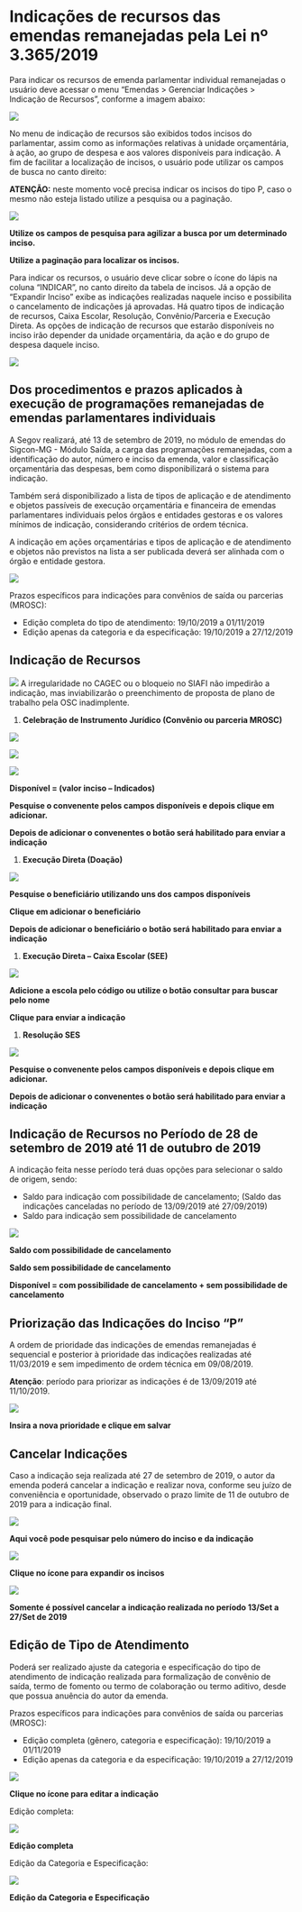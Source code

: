 # Indicações de recursos das emendas remanejadas pela Lei nº 3.365/2019

Para indicar os recursos de emenda parlamentar individual remanejadas o usuário deve acessar o menu “Emendas &gt; Gerenciar Indicações &gt; Indicação de Recursos”, conforme a imagem abaixo:

![](.gitbook/assets/0%20%286%29.png)

No menu de indicação de recursos são exibidos todos incisos do parlamentar, assim como as informações relativas à unidade orçamentária, à ação, ao grupo de despesa e aos valores disponíveis para indicação. A fim de facilitar a localização de incisos, o usuário pode utilizar os campos de busca no canto direito:

**ATENÇÃO:** neste momento você precisa indicar os incisos do tipo P, caso o mesmo não esteja listado utilize a pesquisa ou a paginação.

![](.gitbook/assets/1%20%289%29.png)

**Utilize os campos de pesquisa para agilizar a busca por um determinado inciso.**

**Utilize a paginação para localizar os incisos.**

Para indicar os recursos, o usuário deve clicar sobre o ícone do lápis na coluna “INDICAR”, no canto direito da tabela de incisos. Já a opção de “Expandir Inciso” exibe as indicações realizadas naquele inciso e possibilita o cancelamento de indicações já aprovadas. Há quatro tipos de indicação de recursos, Caixa Escolar, Resolução, Convênio/Parceria e Execução Direta. As opções de indicação de recursos que estarão disponíveis no inciso irão depender da unidade orçamentária, da ação e do grupo de despesa daquele inciso.

![](.gitbook/assets/2%20%2813%29.png)

## Dos procedimentos e prazos aplicados à execução de programações remanejadas de emendas parlamentares individuais

A Segov realizará, até 13 de setembro de 2019, no módulo de emendas do Sigcon-MG - Módulo Saída, a carga das programações remanejadas, com a identificação do autor, número e inciso da emenda, valor e classificação orçamentária das despesas, bem como disponibilizará o sistema para indicação.

Também será disponibilizado a lista de tipos de aplicação e de atendimento e objetos passíveis de execução orçamentária e financeira de emendas parlamentares individuais pelos órgãos e entidades gestoras e os valores mínimos de indicação, considerando critérios de ordem técnica.

A indicação em ações orçamentárias e tipos de aplicação e de atendimento e objetos não previstos na lista a ser publicada deverá ser alinhada com o órgão e entidade gestora.

![](.gitbook/assets/3%20%283%29.png)

  
Prazos específicos para indicações para convênios de saída ou parcerias \(MROSC\):

* Edição completa do tipo de atendimento: 19/10/2019 a 01/11/2019
* Edição apenas da categoria e da especificação: 19/10/2019 a 27/12/2019

## Indicação de Recursos

  
![](.gitbook/assets/4%20%281%29.png) A irregularidade no CAGEC ou o bloqueio no SIAFI não impedirão a indicação, mas inviabilizarão o preenchimento de proposta de plano de trabalho pela OSC inadimplente.  


1. **Celebração de Instrumento Jurídico \(Convênio ou parceria MROSC\)**

![](.gitbook/assets/5%20%288%29.png)

![](.gitbook/assets/6%20%283%29.png)

![](.gitbook/assets/7%20%282%29.png)

**Disponível = \(valor inciso – Indicados\)**

**Pesquise o convenente pelos campos disponíveis e depois clique em adicionar.**

**Depois de adicionar o convenentes o botão será habilitado para enviar a indicação**

1. **Execução Direta \(Doação\)**

![](.gitbook/assets/8%20%283%29.png)

**Pesquise o beneficiário utilizando uns dos campos disponíveis**

**Clique em adicionar o beneficiário**

**Depois de adicionar o beneficiário o botão será habilitado para enviar a indicação**

1. **Execução Direta – Caixa Escolar \(SEE\)**

![](.gitbook/assets/9%20%282%29.png)

**Adicione a escola pelo código ou utilize o botão consultar para buscar pelo nome**

**Clique para enviar a indicação**

1. **Resolução SES**

![](.gitbook/assets/10%20%281%29.png)

**Pesquise o convenente pelos campos disponíveis e depois clique em adicionar.**

**Depois de adicionar o convenentes o botão será habilitado para enviar a indicação**

## Indicação de Recursos no Período de 28 de setembro de 2019 até 11 de outubro de 2019

A indicação feita nesse período terá duas opções para selecionar o saldo de origem, sendo:

* Saldo para indicação com possibilidade de cancelamento; \(Saldo das indicações canceladas no período de 13/09/2019 até 27/09/2019\)
* Saldo para indicação sem possibilidade de cancelamento

![](.gitbook/assets/11%20%281%29.png)

**Saldo com possibilidade de cancelamento**

**Saldo sem possibilidade de cancelamento**

**Disponível = com possibilidade de cancelamento + sem possibilidade de cancelamento**

## Priorização das Indicações do Inciso “P”

A ordem de prioridade das indicações de emendas remanejadas é sequencial e posterior à prioridade das indicações realizadas até 11/03/2019 e sem impedimento de ordem técnica em 09/08/2019.

**Atenção**: período para priorizar as indicações é de 13/09/2019 até 11/10/2019.

![](.gitbook/assets/12%20%281%29.png)

**Insira a nova prioridade e clique em salvar**

## Cancelar Indicações

Caso a indicação seja realizada até 27 de setembro de 2019, o autor da emenda poderá cancelar a indicação e realizar nova, conforme seu juízo de conveniência e oportunidade, observado o prazo limite de 11 de outubro de 2019 para a indicação final.

![](.gitbook/assets/13%20%281%29.png)

**Aqui você pode pesquisar pelo número do inciso e da indicação**

![](.gitbook/assets/14.png)

**Clique no ícone para expandir os incisos**

![](.gitbook/assets/15%20%281%29.png)

**Somente é possível cancelar a indicação realizada no período 13/Set a 27/Set de 2019**

## Edição de Tipo de Atendimento

Poderá ser realizado ajuste da categoria e especificação do tipo de atendimento de indicação realizada para formalização de convênio de saída, termo de fomento ou termo de colaboração ou termo aditivo, desde que possua anuência do autor da emenda.

Prazos específicos para indicações para convênios de saída ou parcerias \(MROSC\):

* Edição completa \(gênero, categoria e especificação\): 19/10/2019 a 01/11/2019
* Edição apenas da categoria e da especificação: 19/10/2019 a 27/12/2019

![](.gitbook/assets/16.png)

**Clique no ícone para editar a indicação**

Edição completa:

![](.gitbook/assets/17.png)

**Edição completa**

Edição da Categoria e Especificação:

![](.gitbook/assets/image%20%283%29.png)

  
**Edição da Categoria e Especificação**

